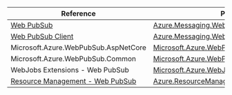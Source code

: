 | Reference | Package | Source |
|---|---|---|
|[Web PubSub](messaging.webpubsub-readme.md)|[Azure.Messaging.WebPubSub](https://www.nuget.org/packages/Azure.Messaging.WebPubSub)|[GitHub](https://github.com/Azure/azure-sdk-for-net/blob/main/sdk/webpubsub/Azure.Messaging.WebPubSub)|
|[Web PubSub Client](messaging.webpubsub.client-readme.md)|[Azure.Messaging.WebPubSub.Client](https://www.nuget.org/packages/Azure.Messaging.WebPubSub.Client)|[GitHub](https://github.com/Azure/azure-sdk-for-net/blob/main/sdk/webpubsub/Azure.Messaging.WebPubSub.Client)|
|Microsoft.Azure.WebPubSub.AspNetCore|[Microsoft.Azure.WebPubSub.AspNetCore](https://www.nuget.org/packages/Microsoft.Azure.WebPubSub.AspNetCore)|[GitHub](https://github.com/Azure/azure-sdk-for-net/blob/main/sdk/webpubsub/Microsoft.Azure.WebPubSub.AspNetCore)|
|Microsoft.Azure.WebPubSub.Common|[Microsoft.Azure.WebPubSub.Common](https://www.nuget.org/packages/Microsoft.Azure.WebPubSub.Common)|[GitHub](https://github.com/Azure/azure-sdk-for-net/blob/main/sdk/webpubsub/Microsoft.Azure.WebPubSub.Common)|
|WebJobs Extensions - Web PubSub|[Microsoft.Azure.WebJobs.Extensions.WebPubSub](https://www.nuget.org/packages/Microsoft.Azure.WebJobs.Extensions.WebPubSub)|[GitHub](https://github.com/Azure/azure-sdk-for-net/blob/main/sdk/webpubsub/Microsoft.Azure.WebJobs.Extensions.WebPubSub)|
|[Resource Management - Web PubSub](resourcemanager.webpubsub-readme.md)|[Azure.ResourceManager.WebPubSub](https://www.nuget.org/packages/Azure.ResourceManager.WebPubSub)|[GitHub](https://github.com/Azure/azure-sdk-for-net/blob/main/sdk/webpubsub/Azure.ResourceManager.WebPubSub)|
